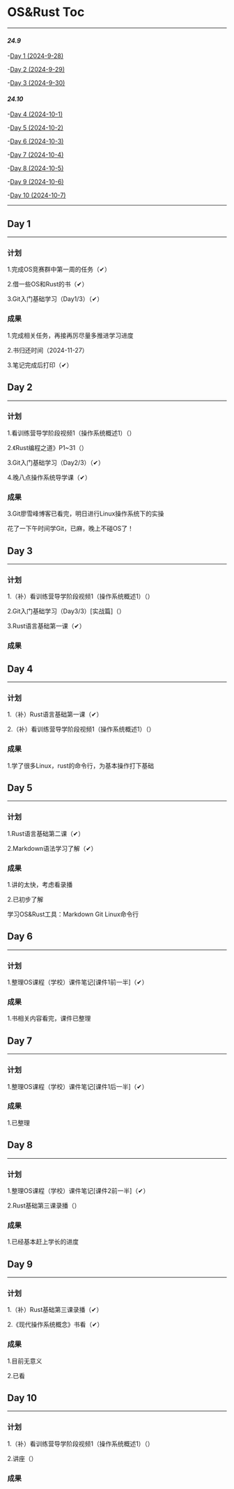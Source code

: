 # OS&Rust Toc

---

#### *24.9*
-[Day 1 (2024-9-28)](#day-1)

-[Day 2 (2024-9-29)](#day-2)

-[Day 3 (2024-9-30)](#day-3)

#### *24.10*
-[Day 4 (2024-10-1)](#day-4)

-[Day 5 (2024-10-2)](#day-5)

-[Day 6 (2024-10-3)](#day-6)

-[Day 7 (2024-10-4)](#day-7)

-[Day 8 (2024-10-5)](#day-8)

-[Day 9 (2024-10-6)](#day-9)

-[Day 10 (2024-10-7)](#day-10)

---

## Day 1

---

### 计划
1.完成OS竞赛群中第一周的任务（✔）

2.借一些OS和Rust的书（✔）

3.Git入门基础学习（Day1/3）（✔）

### 成果
1.完成相关任务，再接再厉尽量多推进学习进度

2.书归还时间（2024-11-27）

3.笔记完成后打印（✔）

## Day 2

---

### 计划
1.看训练营导学阶段视频1（操作系统概述1）（）

2.《Rust编程之道》P1~31（）

3.Git入门基础学习（Day2/3）（✔）

4.晚八点操作系统导学课（✔）

### 成果
3.Git廖雪峰博客已看完，明日进行Linux操作系统下的实操

花了一下午时间学Git，已麻，晚上不碰OS了！

## Day 3

---

### 计划
1.（补）看训练营导学阶段视频1（操作系统概述1）（）

2.Git入门基础学习（Day3/3）[实战篇]（）

3.Rust语言基础第一课（✔）

### 成果


##  Day 4

---

### 计划
1.（补）Rust语言基础第一课（✔）

2.（补）看训练营导学阶段视频1（操作系统概述1）（）

### 成果
1.学了很多Linux，rust的命令行，为基本操作打下基础

## Day 5

---

### 计划
1.Rust语言基础第二课（✔）

2.Markdown语法学习了解（✔）

### 成果
1.讲的太快，考虑看录播

2.已初步了解

  学习OS&Rust工具：Markdown  Git  Linux命令行

## Day 6

---

### 计划
1.整理OS课程（学校）课件笔记[课件1前一半]（✔）

### 成果
1.书相关内容看完，课件已整理

## Day 7

---

### 计划
1.整理OS课程（学校）课件笔记[课件1后一半]（✔）

### 成果
1.已整理

## Day 8

---

### 计划
1.整理OS课程（学校）课件笔记[课件2前一半]（✔）

2.Rust基础第三课录播（）
### 成果
1.已经基本赶上学长的进度

## Day 9

---

### 计划
1.（补）Rust基础第三课录播（✔）

2.《现代操作系统概念》书看（✔）
### 成果
1.目前无意义

2.已看

## Day 10

---

### 计划
1.（补）看训练营导学阶段视频1（操作系统概述1）（）

2.讲座（）
### 成果

